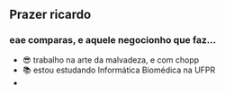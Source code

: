 ## Prazer ricardo

### eae comparas, e aquele negocionho que faz...

- 😎 trabalho na arte da malvadeza, e com chopp
- 📚 estou estudando Informática Biomédica na UFPR
- 

